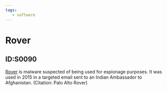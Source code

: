 ```yaml
---
tags:
   - software
---
```

# Rover
## ID:S0090
[Rover](software/S0090) is malware suspected of being used for espionage purposes. It was used in 2015 in a targeted email sent to an Indian Ambassador to Afghanistan. (Citation: Palo Alto Rover)
